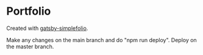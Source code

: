 # Portfolio

Created with [gatsby-simplefolio](https://github.com/cobiwave/gatsby-simplefolio).

Make any changes on the main branch and do "npm run deploy".
Deploy on the master branch.